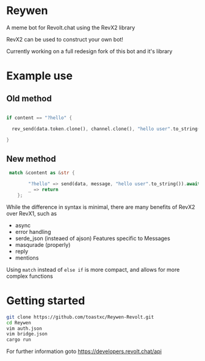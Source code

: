 # Reywen 
A meme bot for Revolt.chat using the RevX2 library

RevX2 can be used to construct your own bot!

Currently working on a full redesign fork of this bot and it's library

# Example use

## Old method

```rust

if content == "?hello" {

  rev_send(data.token.clone(), channel.clone(), "hello user".to_string());

}
```
## New method
```rust
 match &content as &str {

        "?hello" => send(data, message, "hello user".to_string()).await,
        _ => return
    };

```

While the difference in syntax is minimal, there are many benefits of RevX2 over RevX1, such as
- async
- error handling
- serde_json (insteaed of ajson)
Features specific to Messages
- masqurade (properly)
- reply
- mentions

Using `match` instead of `else if` is more compact, and allows for more complex functions

# Getting started
```bash
git clone https://github.com/toastxc/Reywen-Revolt.git
cd Reywen
vim auth.json 
vim bridge.json 
cargo run
```


For further information goto 
https://developers.revolt.chat/api
